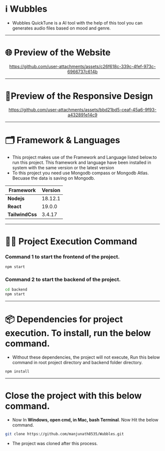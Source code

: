 # ℹ️ Wubbles 

* Wubbles QuickTune is a AI tool with the help of this tool you can generates audio files based on mood and genre.
---

# 🌐 Preview of the Website

<div align='center'>

https://github.com/user-attachments/assets/c26f618c-339c-4fef-973c-6966737c614b

</div>

---

# 📱Preview of the Responsive Design

<div align='center'>

https://github.com/user-attachments/assets/bbd21bd5-ceaf-45a6-9f93-a432891e14c9

</div>

---

# 🗂️ Framework & Languages

* This project makes use of the Framework and Language listed below.to run this project. This framework and language have been installed in
system with the same version or the latest version
* To this project you need use Mongodb compass or Mongodb Atlas. Becuase the data is saving on Mongodb.

| Framework  | Version |
| ------------- | ------------- |
| **Nodejs**  | 18.12.1  |
| **React** | 19.0.0 |
| **TailwindCss** | 3.4.17 |

---

# 👨‍💻 Project Execution Command 

### Command 1 to start the frontend of the project.
```bash 
npm start
```
### Command 2 to start the backend of the project.
```bash 
cd backend
npm start
```
---

# 📦 Dependencies for project execution. To install, run the below command. 

* Without these dependencies, the project will not execute, Run this below command in root project directory and backend folder directory.

```bash
npm install
```

---

# Close the project with this below command.

* Now In **Windows, open cmd, in Mac, bash Terminal**. Now Hit the below command.

```bash
git clone https://github.com/manjunath8535/Wubbles.git
```

* The project was cloned after this process.
